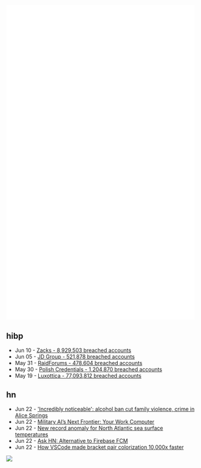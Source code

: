 ![Metrics](https://raw.githubusercontent.com/phixion/phixion/master/metrics.svg)

## hibp

<!--
for https://github.com/phixion/phixion/blob/main/.github/workflows/feeds.yml
-->
<!--START_SECTION:haveibeenpwnd-->
- Jun 10 - [Zacks - 8,929,503 breached accounts](https://haveibeenpwned.com/PwnedWebsites#Zacks)
- Jun 05 - [JD Group - 521,878 breached accounts](https://haveibeenpwned.com/PwnedWebsites#JDGroup)
- May 31 - [RaidForums - 478,604 breached accounts](https://haveibeenpwned.com/PwnedWebsites#RaidForums)
- May 30 - [Polish Credentials - 1,204,870 breached accounts](https://haveibeenpwned.com/PwnedWebsites#PolishCredentials)
- May 19 - [Luxottica - 77,093,812 breached accounts](https://haveibeenpwned.com/PwnedWebsites#Luxottica)
<!--END_SECTION:haveibeenpwnd-->

## hn

<!--
for https://github.com/phixion/phixion/blob/main/.github/workflows/feeds.yml
-->
<!--START_SECTION:hn-->
- Jun 22 - ['Incredibly noticeable': alcohol ban cut family violence, crime in Alice Springs](https://www.theguardian.com/australia-news/2023/jun/23/incredibly-noticeable-alcohol-bans-have-cut-family-violence-and-in-alice-springs-advocates-say)
- Jun 22 - [Military AI’s Next Frontier: Your Work Computer](https://www.wired.com/story/military-ais-next-frontier-your-work-computer/)
- Jun 22 - [New record anomaly for North Atlantic sea surface temperatures](https://twitter.com/EliotJacobson/status/1671603838770626563)
- Jun 22 - [Ask HN: Alternative to Firebase FCM](https://news.ycombinator.com/item?id=36433699)
- Jun 22 - [How VSCode made bracket pair colorization 10,000x faster](https://code.visualstudio.com/blogs/2021/09/29/bracket-pair-colorization)
<!--END_SECTION:hn-->

<!--
for https://yhype.me
-->
![](https://hit.yhype.me/github/profile?user_id=13013670)
